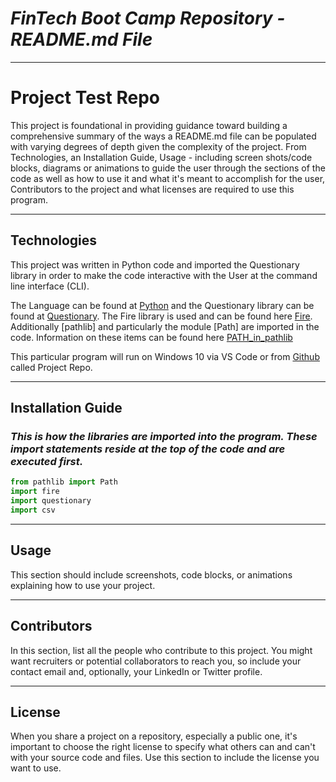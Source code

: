 
# *FinTech Boot Camp Repository - README.md File*
---


# Project Test Repo

This project is foundational in providing guidance toward building a comprehensive summary of the ways a README.md file can be populated with varying degrees of depth given the complexity of the project.  From Technologies, an Installation Guide, Usage - including screen shots/code blocks, diagrams or animations to guide the user through the sections of the code as well as how to use it and what it's meant to accomplish for the user, Contributors to the project and what licenses are required to use this program.  

---

## Technologies

This project was written in Python code and imported the Questionary library in order to make the code interactive with the User at the command line interface (CLI).  

The Language can be found at [Python](<http://python.org>) and the Questionary library can be found at [Questionary](<https://pypi.org/project/questionary/>). The Fire library is used and can be found here [Fire](<http://https://pypi.org/project/fire/>).  Additionally [pathlib] and particularly the module [Path] are imported in the code.  Information on these items can be found here [PATH_in_pathlib](<https://docs.python.org/3/library/pathlib.html>)

This particular program will run on Windows 10 via VS Code or from [Github](<http://github.com/cryptopher2022>) called Project Repo.  

---

## Installation Guide

### *This is how the libraries are imported into the program.  These import statements reside at the top of the code and are executed first.*

```python
from pathlib import Path
import fire
import questionary 
import csv    
```

---

## Usage

This section should include screenshots, code blocks, or animations explaining how to use your project.

---

## Contributors

In this section, list all the people who contribute to this project. You might want recruiters or potential collaborators to reach you, so include your contact email and, optionally, your LinkedIn or Twitter profile.

---

## License

When you share a project on a repository, especially a public one, it's important to choose the right license to specify what others can and can't with your source code and files. Use this section to include the license you want to use.
